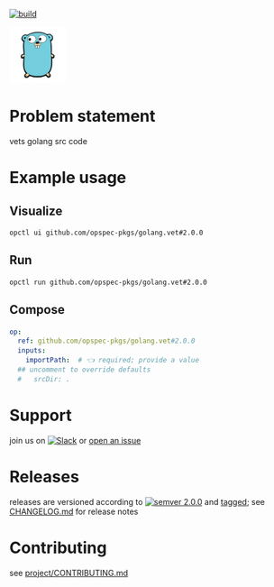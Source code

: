 [![build](https://github.com/opspec-pkgs/golang.vet/actions/workflows/build.yml/badge.svg)](https://github.com/opspec-pkgs/golang.vet/actions/workflows/build.yml)


<img src="icon.svg" alt="icon" height="100px">

# Problem statement

vets golang src code

# Example usage

## Visualize

```shell
opctl ui github.com/opspec-pkgs/golang.vet#2.0.0
```

## Run

```
opctl run github.com/opspec-pkgs/golang.vet#2.0.0
```

## Compose

```yaml
op:
  ref: github.com/opspec-pkgs/golang.vet#2.0.0
  inputs:
    importPath:  # 👈 required; provide a value
  ## uncomment to override defaults
  #   srcDir: .
```

# Support

join us on
[![Slack](https://img.shields.io/badge/slack-opctl-E01563.svg)](https://join.slack.com/t/opctl/shared_invite/zt-51zodvjn-Ul_UXfkhqYLWZPQTvNPp5w)
or
[open an issue](https://github.com/opspec-pkgs/golang.vet/issues)

# Releases

releases are versioned according to
[![semver 2.0.0](https://img.shields.io/badge/semver-2.0.0-brightgreen.svg)](http://semver.org/spec/v2.0.0.html)
and [tagged](https://git-scm.com/book/en/v2/Git-Basics-Tagging); see
[CHANGELOG.md](CHANGELOG.md) for release notes

# Contributing

see
[project/CONTRIBUTING.md](https://github.com/opspec-pkgs/project/blob/main/CONTRIBUTING.md)
